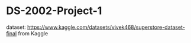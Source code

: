 # DS-2002-Project-1

dataset: https://www.kaggle.com/datasets/vivek468/superstore-dataset-final
from Kaggle
